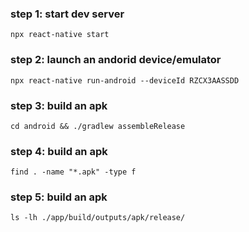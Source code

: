 

### step 1: start dev server
`npx react-native start`

### step 2: launch an andorid device/emulator
`npx react-native run-android --deviceId RZCX3AASSDD`

### step 3: build an apk
`cd android && ./gradlew assembleRelease`

### step 4: build an apk
`find . -name "*.apk" -type f`

### step 5: build an apk
`ls -lh ./app/build/outputs/apk/release/`


